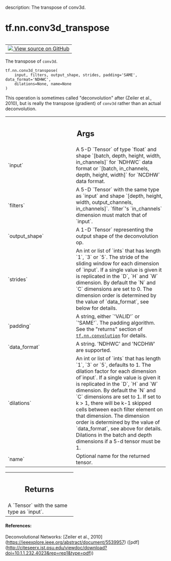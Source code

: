 description: The transpose of conv3d.

<div itemscope itemtype="http://developers.google.com/ReferenceObject">
<meta itemprop="name" content="tf.nn.conv3d_transpose" />
<meta itemprop="path" content="Stable" />
</div>

# tf.nn.conv3d_transpose

<!-- Insert buttons and diff -->

<table class="tfo-notebook-buttons tfo-api nocontent" align="left">
<td>
  <a target="_blank" href="https://github.com/tensorflow/tensorflow/blob/r2.3/tensorflow/python/ops/nn_ops.py#L3129-L3199">
    <img src="https://www.tensorflow.org/images/GitHub-Mark-32px.png" />
    View source on GitHub
  </a>
</td>
</table>



The transpose of `conv3d`.

<pre class="devsite-click-to-copy prettyprint lang-py tfo-signature-link">
<code>tf.nn.conv3d_transpose(
    input, filters, output_shape, strides, padding='SAME', data_format='NDHWC',
    dilations=None, name=None
)
</code></pre>



<!-- Placeholder for "Used in" -->

This operation is sometimes called "deconvolution" after
(Zeiler et al., 2010), but is really the transpose (gradient) of `conv3d`
rather than an actual deconvolution.

<!-- Tabular view -->
 <table class="responsive fixed orange">
<colgroup><col width="214px"><col></colgroup>
<tr><th colspan="2"><h2 class="add-link">Args</h2></th></tr>

<tr>
<td>
`input`
</td>
<td>
A 5-D `Tensor` of type `float` and shape `[batch, depth, height,
width, in_channels]` for `NDHWC` data format or `[batch, in_channels,
depth, height, width]` for `NCDHW` data format.
</td>
</tr><tr>
<td>
`filters`
</td>
<td>
A 5-D `Tensor` with the same type as `input` and shape `[depth,
height, width, output_channels, in_channels]`.  `filter`'s `in_channels`
dimension must match that of `input`.
</td>
</tr><tr>
<td>
`output_shape`
</td>
<td>
A 1-D `Tensor` representing the output shape of the
deconvolution op.
</td>
</tr><tr>
<td>
`strides`
</td>
<td>
An int or list of `ints` that has length `1`, `3` or `5`.  The
stride of the sliding window for each dimension of `input`. If a single
value is given it is replicated in the `D`, `H` and `W` dimension. By
default the `N` and `C` dimensions are set to 0. The dimension order is
determined by the value of `data_format`, see below for details.
</td>
</tr><tr>
<td>
`padding`
</td>
<td>
A string, either `'VALID'` or `'SAME'`. The padding algorithm. See
the "returns" section of <a href="../../tf/nn/convolution.md"><code>tf.nn.convolution</code></a> for details.
</td>
</tr><tr>
<td>
`data_format`
</td>
<td>
A string. 'NDHWC' and 'NCDHW' are supported.
</td>
</tr><tr>
<td>
`dilations`
</td>
<td>
An int or list of `ints` that has length `1`, `3` or `5`,
defaults to 1. The dilation factor for each dimension of`input`. If a
single value is given it is replicated in the `D`, `H` and `W` dimension.
By default the `N` and `C` dimensions are set to 1. If set to k > 1, there
will be k-1 skipped cells between each filter element on that dimension.
The dimension order is determined by the value of `data_format`, see above
for details. Dilations in the batch and depth dimensions if a 5-d tensor
must be 1.
</td>
</tr><tr>
<td>
`name`
</td>
<td>
Optional name for the returned tensor.
</td>
</tr>
</table>



<!-- Tabular view -->
 <table class="responsive fixed orange">
<colgroup><col width="214px"><col></colgroup>
<tr><th colspan="2"><h2 class="add-link">Returns</h2></th></tr>
<tr class="alt">
<td colspan="2">
A `Tensor` with the same type as `input`.
</td>
</tr>

</table>



#### References:

Deconvolutional Networks:
  [Zeiler et al., 2010]
  (https://ieeexplore.ieee.org/abstract/document/5539957)
  ([pdf]
  (http://citeseerx.ist.psu.edu/viewdoc/download?doi=10.1.1.232.4023&rep=rep1&type=pdf))
